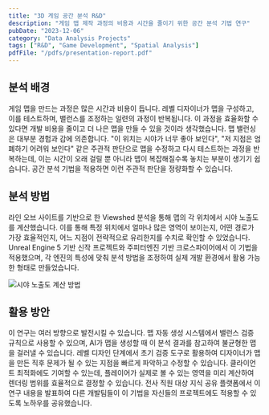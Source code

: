```yaml
---
title: "3D 게임 공간 분석 R&D"
description: "게임 맵 제작 과정의 비용과 시간을 줄이기 위한 공간 분석 기법 연구"
pubDate: "2023-12-06"
category: "Data Analysis Projects"
tags: ["R&D", "Game Development", "Spatial Analysis"]
pdfFile: "/pdfs/presentation-report.pdf"
---
```


## 분석 배경

게임 맵을 만드는 과정은 많은 시간과 비용이 듭니다. 레벨 디자이너가 맵을 구성하고, 이를 테스트하며, 밸런스를 조정하는 일련의 과정이 반복됩니다. 이 과정을 효율화할 수 있다면 개발 비용을 줄이고 더 나은 맵을 만들 수 있을 것이라 생각했습니다. 맵 밸런싱은 대부분 경험과 감에 의존합니다. "이 위치는 시야가 너무 좋아 보인다", "저 지점은 엄폐하기 어려워 보인다" 같은 주관적 판단으로 맵을 수정하고 다시 테스트하는 과정을 반복하는데, 이는 시간이 오래 걸릴 뿐 아니라 맵이 복잡해질수록 놓치는 부분이 생기기 쉽습니다. 공간 분석 기법을 적용하면 이런 주관적 판단을 정량화할 수 있습니다.

## 분석 방법

라인 오브 사이트를 기반으로 한 Viewshed 분석을 통해 맵의 각 위치에서 시야 노출도를 계산했습니다. 이를 통해 특정 위치에서 얼마나 많은 영역이 보이는지, 어떤 경로가 가장 효율적인지, 어느 지점이 전략적으로 유리한지를 수치로 확인할 수 있었습니다. Unreal Engine 5 기반 신작 프로젝트와 주피터엔진 기반 크로스파이어에서 이 기법을 적용했으며, 각 엔진의 특성에 맞춰 분석 방법을 조정하여 실제 개발 환경에서 활용 가능한 형태로 만들었습니다.

![시야 노출도 계산 방법](/images/project-3d-spatial-viewshed.png)

## 활용 방안

이 연구는 여러 방향으로 발전시킬 수 있습니다. 맵 자동 생성 시스템에서 밸런스 검증 규칙으로 사용할 수 있으며, AI가 맵을 생성할 때 이 분석 결과를 참고하여 불균형한 맵을 걸러낼 수 있습니다. 레벨 디자인 단계에서 초기 검증 도구로 활용하여 디자이너가 맵을 만든 직후 문제가 될 수 있는 지점을 빠르게 파악하고 수정할 수 있습니다. 클라이언트 최적화에도 기여할 수 있는데, 플레이어가 실제로 볼 수 있는 영역을 미리 계산하여 렌더링 범위를 효율적으로 결정할 수 있습니다. 전사 직원 대상 지식 공유 플랫폼에서 이 연구 내용을 발표하여 다른 개발팀들이 이 기법을 자신들의 프로젝트에도 적용할 수 있도록 노하우를 공유했습니다.
